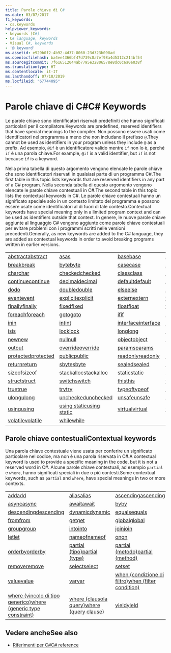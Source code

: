 ```yaml
---
title: Parole chiave di C#
ms.date: 03/07/2017
f1_keywords:
- cs.keywords
helpviewer_keywords:
- keywords [C#]
- C# language, keywords
- Visual C#, keywords
- '@ keyword'
ms.assetid: e929b0f2-4b92-4d37-8060-23d323b098ad
ms.openlocfilehash: ba4ee4366bf47d739c8a7ef98a4d5312c214bf54
ms.sourcegitcommit: 7f616512044ab7795e32806578e8dc0c6a0e038f
ms.translationtype: HT
ms.contentlocale: it-IT
ms.lasthandoff: 07/10/2019
ms.locfileid: "67744095"
---
```

# <a name="c-keywords"></a><span data-ttu-id="11f74-102">Parole chiave di C#</span><span class="sxs-lookup"><span data-stu-id="11f74-102">C# Keywords</span></span>

<span data-ttu-id="11f74-103">Le parole chiave sono identificatori riservati predefiniti che hanno significati particolari per il compilatore.</span><span class="sxs-lookup"><span data-stu-id="11f74-103">Keywords are predefined, reserved identifiers that have special meanings to the compiler.</span></span> <span data-ttu-id="11f74-104">Non possono essere usati come identificatori nel programma a meno che non includano il prefisso `@`.</span><span class="sxs-lookup"><span data-stu-id="11f74-104">They cannot be used as identifiers in your program unless they include `@` as a prefix.</span></span> <span data-ttu-id="11f74-105">Ad esempio, `@if` è un identificatore valido mentre `if` non lo è, perché `if` è una parola chiave.</span><span class="sxs-lookup"><span data-stu-id="11f74-105">For example, `@if` is a valid identifier, but `if` is not because `if` is a keyword.</span></span>  
  
 <span data-ttu-id="11f74-106">Nella prima tabella di questo argomento vengono elencate le parole chiave che sono identificatori riservati in qualsiasi parte di un programma C#.</span><span class="sxs-lookup"><span data-stu-id="11f74-106">The first table in this topic lists keywords that are reserved identifiers in any part of a C# program.</span></span> <span data-ttu-id="11f74-107">Nella seconda tabella di questo argomento vengono elencate le parole chiave contestuali in C#.</span><span class="sxs-lookup"><span data-stu-id="11f74-107">The second table in this topic lists the contextual keywords in C#.</span></span> <span data-ttu-id="11f74-108">Le parole chiave contestuali hanno un significato speciale solo in un contesto limitato del programma e possono essere usate come identificatori al di fuori di tale contesto.</span><span class="sxs-lookup"><span data-stu-id="11f74-108">Contextual keywords have special meaning only in a limited program context and can be used as identifiers outside that context.</span></span> <span data-ttu-id="11f74-109">In genere, le nuove parole chiave aggiunte al linguaggio C# vengono aggiunte come parole chiave contestuali per evitare problemi con i programmi scritti nelle versioni precedenti.</span><span class="sxs-lookup"><span data-stu-id="11f74-109">Generally, as new keywords are added to the C# language, they are added as contextual keywords in order to avoid breaking programs written in earlier versions.</span></span>  
  
|||||  
|---|---|---|---|  
|[<span data-ttu-id="11f74-110">abstract</span><span class="sxs-lookup"><span data-stu-id="11f74-110">abstract</span></span>](abstract.md)|[<span data-ttu-id="11f74-111">as</span><span class="sxs-lookup"><span data-stu-id="11f74-111">as</span></span>](../operators/type-testing-and-conversion-operators.md#as-operator)|[<span data-ttu-id="11f74-112">base</span><span class="sxs-lookup"><span data-stu-id="11f74-112">base</span></span>](base.md)|[<span data-ttu-id="11f74-113">bool</span><span class="sxs-lookup"><span data-stu-id="11f74-113">bool</span></span>](bool.md)|  
|[<span data-ttu-id="11f74-114">break</span><span class="sxs-lookup"><span data-stu-id="11f74-114">break</span></span>](break.md)|[<span data-ttu-id="11f74-115">byte</span><span class="sxs-lookup"><span data-stu-id="11f74-115">byte</span></span>](../builtin-types/integral-numeric-types.md)|[<span data-ttu-id="11f74-116">case</span><span class="sxs-lookup"><span data-stu-id="11f74-116">case</span></span>](switch.md)|[<span data-ttu-id="11f74-117">catch</span><span class="sxs-lookup"><span data-stu-id="11f74-117">catch</span></span>](try-catch.md)|  
|[<span data-ttu-id="11f74-118">char</span><span class="sxs-lookup"><span data-stu-id="11f74-118">char</span></span>](char.md)|[<span data-ttu-id="11f74-119">checked</span><span class="sxs-lookup"><span data-stu-id="11f74-119">checked</span></span>](checked.md)|[<span data-ttu-id="11f74-120">class</span><span class="sxs-lookup"><span data-stu-id="11f74-120">class</span></span>](class.md)|[<span data-ttu-id="11f74-121">const</span><span class="sxs-lookup"><span data-stu-id="11f74-121">const</span></span>](const.md)|  
|[<span data-ttu-id="11f74-122">continue</span><span class="sxs-lookup"><span data-stu-id="11f74-122">continue</span></span>](continue.md)|[<span data-ttu-id="11f74-123">decimal</span><span class="sxs-lookup"><span data-stu-id="11f74-123">decimal</span></span>](../builtin-types/floating-point-numeric-types.md)|[<span data-ttu-id="11f74-124">default</span><span class="sxs-lookup"><span data-stu-id="11f74-124">default</span></span>](default.md)|[<span data-ttu-id="11f74-125">delegate</span><span class="sxs-lookup"><span data-stu-id="11f74-125">delegate</span></span>](delegate.md)|  
|[<span data-ttu-id="11f74-126">do</span><span class="sxs-lookup"><span data-stu-id="11f74-126">do</span></span>](do.md)|[<span data-ttu-id="11f74-127">double</span><span class="sxs-lookup"><span data-stu-id="11f74-127">double</span></span>](../builtin-types/floating-point-numeric-types.md)|[<span data-ttu-id="11f74-128">else</span><span class="sxs-lookup"><span data-stu-id="11f74-128">else</span></span>](if-else.md)|[<span data-ttu-id="11f74-129">enum</span><span class="sxs-lookup"><span data-stu-id="11f74-129">enum</span></span>](enum.md)|  
|[<span data-ttu-id="11f74-130">event</span><span class="sxs-lookup"><span data-stu-id="11f74-130">event</span></span>](event.md)|[<span data-ttu-id="11f74-131">explicit</span><span class="sxs-lookup"><span data-stu-id="11f74-131">explicit</span></span>](../operators/user-defined-conversion-operators.md)|[<span data-ttu-id="11f74-132">extern</span><span class="sxs-lookup"><span data-stu-id="11f74-132">extern</span></span>](extern.md)|[<span data-ttu-id="11f74-133">false</span><span class="sxs-lookup"><span data-stu-id="11f74-133">false</span></span>](false-literal.md)|  
|[<span data-ttu-id="11f74-134">finally</span><span class="sxs-lookup"><span data-stu-id="11f74-134">finally</span></span>](try-finally.md)|[<span data-ttu-id="11f74-135">fixed</span><span class="sxs-lookup"><span data-stu-id="11f74-135">fixed</span></span>](fixed-statement.md)|[<span data-ttu-id="11f74-136">float</span><span class="sxs-lookup"><span data-stu-id="11f74-136">float</span></span>](../builtin-types/floating-point-numeric-types.md)|[<span data-ttu-id="11f74-137">for</span><span class="sxs-lookup"><span data-stu-id="11f74-137">for</span></span>](for.md)|  
|[<span data-ttu-id="11f74-138">foreach</span><span class="sxs-lookup"><span data-stu-id="11f74-138">foreach</span></span>](foreach-in.md)|[<span data-ttu-id="11f74-139">goto</span><span class="sxs-lookup"><span data-stu-id="11f74-139">goto</span></span>](goto.md)|[<span data-ttu-id="11f74-140">if</span><span class="sxs-lookup"><span data-stu-id="11f74-140">if</span></span>](if-else.md)|[<span data-ttu-id="11f74-141">implicit</span><span class="sxs-lookup"><span data-stu-id="11f74-141">implicit</span></span>](../operators/user-defined-conversion-operators.md)|  
|[<span data-ttu-id="11f74-142">in</span><span class="sxs-lookup"><span data-stu-id="11f74-142">in</span></span>](in.md)|[<span data-ttu-id="11f74-143">int</span><span class="sxs-lookup"><span data-stu-id="11f74-143">int</span></span>](../builtin-types/integral-numeric-types.md)|[<span data-ttu-id="11f74-144">interface</span><span class="sxs-lookup"><span data-stu-id="11f74-144">interface</span></span>](interface.md)|[<span data-ttu-id="11f74-145">internal</span><span class="sxs-lookup"><span data-stu-id="11f74-145">internal</span></span>](internal.md)|
|[<span data-ttu-id="11f74-146">is</span><span class="sxs-lookup"><span data-stu-id="11f74-146">is</span></span>](is.md)|[<span data-ttu-id="11f74-147">lock</span><span class="sxs-lookup"><span data-stu-id="11f74-147">lock</span></span>](lock-statement.md)|[<span data-ttu-id="11f74-148">long</span><span class="sxs-lookup"><span data-stu-id="11f74-148">long</span></span>](../builtin-types/integral-numeric-types.md)|[<span data-ttu-id="11f74-149">namespace</span><span class="sxs-lookup"><span data-stu-id="11f74-149">namespace</span></span>](namespace.md)|
|[<span data-ttu-id="11f74-150">new</span><span class="sxs-lookup"><span data-stu-id="11f74-150">new</span></span>](../operators/new-operator.md)|[<span data-ttu-id="11f74-151">null</span><span class="sxs-lookup"><span data-stu-id="11f74-151">null</span></span>](null.md)|[<span data-ttu-id="11f74-152">object</span><span class="sxs-lookup"><span data-stu-id="11f74-152">object</span></span>](object.md)|[<span data-ttu-id="11f74-153">operator</span><span class="sxs-lookup"><span data-stu-id="11f74-153">operator</span></span>](../operators/operator-overloading.md)|
|[<span data-ttu-id="11f74-154">out</span><span class="sxs-lookup"><span data-stu-id="11f74-154">out</span></span>](out.md)|[<span data-ttu-id="11f74-155">override</span><span class="sxs-lookup"><span data-stu-id="11f74-155">override</span></span>](override.md)|[<span data-ttu-id="11f74-156">params</span><span class="sxs-lookup"><span data-stu-id="11f74-156">params</span></span>](params.md)|[<span data-ttu-id="11f74-157">private</span><span class="sxs-lookup"><span data-stu-id="11f74-157">private</span></span>](private.md)|
|[<span data-ttu-id="11f74-158">protected</span><span class="sxs-lookup"><span data-stu-id="11f74-158">protected</span></span>](protected.md)|[<span data-ttu-id="11f74-159">public</span><span class="sxs-lookup"><span data-stu-id="11f74-159">public</span></span>](public.md)|[<span data-ttu-id="11f74-160">readonly</span><span class="sxs-lookup"><span data-stu-id="11f74-160">readonly</span></span>](readonly.md)|[<span data-ttu-id="11f74-161">ref</span><span class="sxs-lookup"><span data-stu-id="11f74-161">ref</span></span>](ref.md)|
|[<span data-ttu-id="11f74-162">return</span><span class="sxs-lookup"><span data-stu-id="11f74-162">return</span></span>](return.md)|[<span data-ttu-id="11f74-163">sbyte</span><span class="sxs-lookup"><span data-stu-id="11f74-163">sbyte</span></span>](../builtin-types/integral-numeric-types.md)|[<span data-ttu-id="11f74-164">sealed</span><span class="sxs-lookup"><span data-stu-id="11f74-164">sealed</span></span>](sealed.md)|[<span data-ttu-id="11f74-165">short</span><span class="sxs-lookup"><span data-stu-id="11f74-165">short</span></span>](../builtin-types/integral-numeric-types.md)||
[<span data-ttu-id="11f74-166">sizeof</span><span class="sxs-lookup"><span data-stu-id="11f74-166">sizeof</span></span>](sizeof.md)|[<span data-ttu-id="11f74-167">stackalloc</span><span class="sxs-lookup"><span data-stu-id="11f74-167">stackalloc</span></span>](../operators/stackalloc.md)|[<span data-ttu-id="11f74-168">static</span><span class="sxs-lookup"><span data-stu-id="11f74-168">static</span></span>](static.md)|[<span data-ttu-id="11f74-169">string</span><span class="sxs-lookup"><span data-stu-id="11f74-169">string</span></span>](string.md)|
|[<span data-ttu-id="11f74-170">struct</span><span class="sxs-lookup"><span data-stu-id="11f74-170">struct</span></span>](struct.md)|[<span data-ttu-id="11f74-171">switch</span><span class="sxs-lookup"><span data-stu-id="11f74-171">switch</span></span>](switch.md)|[<span data-ttu-id="11f74-172">this</span><span class="sxs-lookup"><span data-stu-id="11f74-172">this</span></span>](this.md)|[<span data-ttu-id="11f74-173">throw</span><span class="sxs-lookup"><span data-stu-id="11f74-173">throw</span></span>](throw.md)|
|[<span data-ttu-id="11f74-174">true</span><span class="sxs-lookup"><span data-stu-id="11f74-174">true</span></span>](true-literal.md)|[<span data-ttu-id="11f74-175">try</span><span class="sxs-lookup"><span data-stu-id="11f74-175">try</span></span>](try-catch.md)|[<span data-ttu-id="11f74-176">typeof</span><span class="sxs-lookup"><span data-stu-id="11f74-176">typeof</span></span>](../operators/type-testing-and-conversion-operators.md#typeof-operator)|[<span data-ttu-id="11f74-177">uint</span><span class="sxs-lookup"><span data-stu-id="11f74-177">uint</span></span>](../builtin-types/integral-numeric-types.md)|
|[<span data-ttu-id="11f74-178">ulong</span><span class="sxs-lookup"><span data-stu-id="11f74-178">ulong</span></span>](../builtin-types/integral-numeric-types.md)|[<span data-ttu-id="11f74-179">unchecked</span><span class="sxs-lookup"><span data-stu-id="11f74-179">unchecked</span></span>](unchecked.md)|[<span data-ttu-id="11f74-180">unsafe</span><span class="sxs-lookup"><span data-stu-id="11f74-180">unsafe</span></span>](unsafe.md)|[<span data-ttu-id="11f74-181">ushort</span><span class="sxs-lookup"><span data-stu-id="11f74-181">ushort</span></span>](../builtin-types/integral-numeric-types.md)|
|[<span data-ttu-id="11f74-182">using</span><span class="sxs-lookup"><span data-stu-id="11f74-182">using</span></span>](using.md)|[<span data-ttu-id="11f74-183">using static</span><span class="sxs-lookup"><span data-stu-id="11f74-183">using static</span></span>](using-static.md)|[<span data-ttu-id="11f74-184">virtual</span><span class="sxs-lookup"><span data-stu-id="11f74-184">virtual</span></span>](virtual.md)|[<span data-ttu-id="11f74-185">void</span><span class="sxs-lookup"><span data-stu-id="11f74-185">void</span></span>](void.md)|
|[<span data-ttu-id="11f74-186">volatile</span><span class="sxs-lookup"><span data-stu-id="11f74-186">volatile</span></span>](volatile.md)|[<span data-ttu-id="11f74-187">while</span><span class="sxs-lookup"><span data-stu-id="11f74-187">while</span></span>](while.md)|

## <a name="contextual-keywords"></a><span data-ttu-id="11f74-188">Parole chiave contestuali</span><span class="sxs-lookup"><span data-stu-id="11f74-188">Contextual keywords</span></span>

 <span data-ttu-id="11f74-189">Una parola chiave contestuale viene usata per conferire un significato particolare nel codice, ma non è una parola riservata in C#.</span><span class="sxs-lookup"><span data-stu-id="11f74-189">A contextual keyword is used to provide a specific meaning in the code, but it is not a reserved word in C#.</span></span> <span data-ttu-id="11f74-190">Alcune parole chiave contestuali, ad esempio `partial` e `where`, hanno significati speciali in due o più contesti.</span><span class="sxs-lookup"><span data-stu-id="11f74-190">Some contextual keywords, such as `partial` and `where`, have special meanings in two or more contexts.</span></span>  
  
||||  
|---|---|---|  
|[<span data-ttu-id="11f74-191">add</span><span class="sxs-lookup"><span data-stu-id="11f74-191">add</span></span>](add.md)|[<span data-ttu-id="11f74-192">alias</span><span class="sxs-lookup"><span data-stu-id="11f74-192">alias</span></span>](extern-alias.md)|[<span data-ttu-id="11f74-193">ascending</span><span class="sxs-lookup"><span data-stu-id="11f74-193">ascending</span></span>](ascending.md)|
|[<span data-ttu-id="11f74-194">async</span><span class="sxs-lookup"><span data-stu-id="11f74-194">async</span></span>](async.md)|[<span data-ttu-id="11f74-195">await</span><span class="sxs-lookup"><span data-stu-id="11f74-195">await</span></span>](await.md)|[<span data-ttu-id="11f74-196">by</span><span class="sxs-lookup"><span data-stu-id="11f74-196">by</span></span>](by.md)|
|[<span data-ttu-id="11f74-197">descending</span><span class="sxs-lookup"><span data-stu-id="11f74-197">descending</span></span>](descending.md)|[<span data-ttu-id="11f74-198">dynamic</span><span class="sxs-lookup"><span data-stu-id="11f74-198">dynamic</span></span>](dynamic.md)|[<span data-ttu-id="11f74-199">equals</span><span class="sxs-lookup"><span data-stu-id="11f74-199">equals</span></span>](equals.md)|
|[<span data-ttu-id="11f74-200">from</span><span class="sxs-lookup"><span data-stu-id="11f74-200">from</span></span>](from-clause.md)|[<span data-ttu-id="11f74-201">get</span><span class="sxs-lookup"><span data-stu-id="11f74-201">get</span></span>](get.md)|[<span data-ttu-id="11f74-202">global</span><span class="sxs-lookup"><span data-stu-id="11f74-202">global</span></span>](global.md)|
|[<span data-ttu-id="11f74-203">group</span><span class="sxs-lookup"><span data-stu-id="11f74-203">group</span></span>](group-clause.md)|[<span data-ttu-id="11f74-204">into</span><span class="sxs-lookup"><span data-stu-id="11f74-204">into</span></span>](into.md)|[<span data-ttu-id="11f74-205">join</span><span class="sxs-lookup"><span data-stu-id="11f74-205">join</span></span>](join-clause.md)|
|[<span data-ttu-id="11f74-206">let</span><span class="sxs-lookup"><span data-stu-id="11f74-206">let</span></span>](let-clause.md)|[<span data-ttu-id="11f74-207">nameof</span><span class="sxs-lookup"><span data-stu-id="11f74-207">nameof</span></span>](nameof.md)|[<span data-ttu-id="11f74-208">on</span><span class="sxs-lookup"><span data-stu-id="11f74-208">on</span></span>](on.md)|
|[<span data-ttu-id="11f74-209">orderby</span><span class="sxs-lookup"><span data-stu-id="11f74-209">orderby</span></span>](orderby-clause.md)|[<span data-ttu-id="11f74-210">partial (tipo)</span><span class="sxs-lookup"><span data-stu-id="11f74-210">partial (type)</span></span>](partial-type.md)|[<span data-ttu-id="11f74-211">partial (metodo)</span><span class="sxs-lookup"><span data-stu-id="11f74-211">partial (method)</span></span>](partial-method.md)|
|[<span data-ttu-id="11f74-212">remove</span><span class="sxs-lookup"><span data-stu-id="11f74-212">remove</span></span>](remove.md)|[<span data-ttu-id="11f74-213">select</span><span class="sxs-lookup"><span data-stu-id="11f74-213">select</span></span>](select-clause.md)|[<span data-ttu-id="11f74-214">set</span><span class="sxs-lookup"><span data-stu-id="11f74-214">set</span></span>](set.md)|
|[<span data-ttu-id="11f74-215">value</span><span class="sxs-lookup"><span data-stu-id="11f74-215">value</span></span>](value.md)|[<span data-ttu-id="11f74-216">var</span><span class="sxs-lookup"><span data-stu-id="11f74-216">var</span></span>](var.md)|[<span data-ttu-id="11f74-217">when (condizione di filtro)</span><span class="sxs-lookup"><span data-stu-id="11f74-217">when (filter condition)</span></span>](when.md)|
|[<span data-ttu-id="11f74-218">where (vincolo di tipo generico)</span><span class="sxs-lookup"><span data-stu-id="11f74-218">where (generic type constraint)</span></span>](where-generic-type-constraint.md)|[<span data-ttu-id="11f74-219">where (clausola query)</span><span class="sxs-lookup"><span data-stu-id="11f74-219">where (query clause)</span></span>](where-clause.md)|[<span data-ttu-id="11f74-220">yield</span><span class="sxs-lookup"><span data-stu-id="11f74-220">yield</span></span>](yield.md)|
  
## <a name="see-also"></a><span data-ttu-id="11f74-221">Vedere anche</span><span class="sxs-lookup"><span data-stu-id="11f74-221">See also</span></span>

- [<span data-ttu-id="11f74-222">Riferimenti per C#</span><span class="sxs-lookup"><span data-stu-id="11f74-222">C# reference</span></span>](../index.md)

